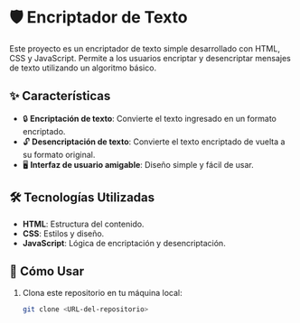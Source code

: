 # 🛡️ Encriptador de Texto

Este proyecto es un encriptador de texto simple desarrollado con HTML, CSS y JavaScript. Permite a los usuarios encriptar y desencriptar mensajes de texto utilizando un algoritmo básico.

## ✨ Características

- 🔒 **Encriptación de texto**: Convierte el texto ingresado en un formato encriptado.
- 🔓 **Desencriptación de texto**: Convierte el texto encriptado de vuelta a su formato original.
- 🖥️ **Interfaz de usuario amigable**: Diseño simple y fácil de usar.

## 🛠️ Tecnologías Utilizadas

- **HTML**: Estructura del contenido.
- **CSS**: Estilos y diseño.
- **JavaScript**: Lógica de encriptación y desencriptación.

## 🚀 Cómo Usar

1. Clona este repositorio en tu máquina local:
   ```bash
   git clone <URL-del-repositorio>
